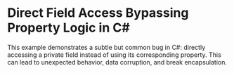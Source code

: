 # Direct Field Access Bypassing Property Logic in C#

This example demonstrates a subtle but common bug in C#: directly accessing a private field instead of using its corresponding property. This can lead to unexpected behavior, data corruption, and break encapsulation.